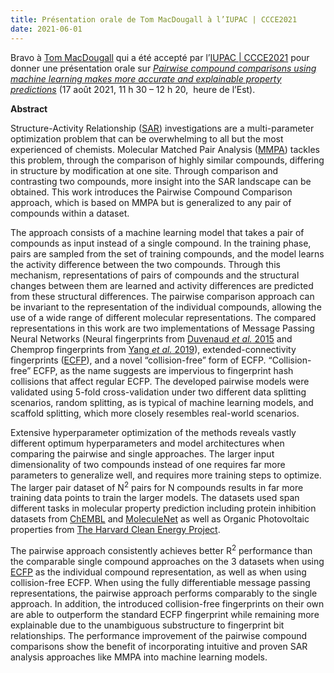 ```yaml
---
title: Présentation orale de Tom MacDougall à l’IUPAC | CCCE2021 
date: 2021-06-01
---
```

Bravo à [Tom MacDougall](/fr/author/tom-macdougall) qui a été accepté par l’[IUPAC | CCCE2021](https://www.cheminst.ca/conference/ccce2021/) pour donner une présentation orale sur [*Pairwise compound comparisons using machine learning makes more accurate and explainable property predictions*](/fr/post/21-06-01-tom-macdougall/) (17&nbsp;août&nbsp;2021,&nbsp;11&nbsp;h&nbsp;30&nbsp;–&nbsp;12&nbsp;h&nbsp;20, &nbsp;heure&nbsp;de&nbsp;l’Est).

<!--more-->

**Abstract**

Structure-Activity Relationship ([SAR](https://jcheminf.biomedcentral.com/track/pdf/10.1186/s13321-015-0070-x.pdf)) investigations are a multi-parameter optimization problem that can be overwhelming to all but the most experienced of chemists. Molecular Matched Pair Analysis ([MMPA](https://pubs.acs.org/doi/abs/10.1021/acs.jcim.7b00298)) tackles this problem, through the comparison of highly similar compounds, differing in structure by modification at one site. Through comparison and contrasting two compounds, more insight into the SAR landscape can be obtained. This work introduces the Pairwise Compound Comparison approach, which is based on MMPA but is generalized to any pair of compounds within a dataset.


The approach consists of a machine learning model that takes a pair of compounds as input instead of a single compound. In the training phase, pairs are sampled from the set of training compounds, and the model learns the activity difference between the two compounds. Through this mechanism, representations of pairs of compounds and the structural changes between them are learned and activity differences are predicted from these structural differences. The pairwise comparison approach can be invariant to the representation of the individual compounds, allowing the use of a wide range of different molecular representations. The compared representations in this work are two implementations of Message Passing Neural Networks (Neural fingerprints from [Duvenaud *et al.* 2015](https://arxiv.org/abs/1509.09292) and Chemprop fingerprints from [Yang *et al.* 2019](https://pubs.acs.org/doi/10.1021/acs.jcim.9b00237)), extended-connectivity fingerprints ([ECFP](https://pubs.acs.org/doi/10.1021/ci100050t)), and a novel “collision-free” form of ECFP. “Collision-free” ECFP, as the name suggests are impervious to fingerprint hash collisions that affect regular ECFP. The developed pairwise models were validated using 5-fold cross-validation under two different data splitting scenarios, random splitting, as is typical of machine learning models, and scaffold splitting, which more closely resembles real-world scenarios. 


Extensive hyperparameter optimization of the methods reveals vastly different optimum hyperparameters and model architectures when comparing the pairwise and single approaches. The larger input dimensionality of two compounds instead of one requires far more parameters to generalize well, and requires more training steps to optimize. The larger pair dataset of N<sup>2</sup> pairs for N compounds results in far more training data points to train the larger models. The datasets used span different tasks in molecular property prediction including protein inhibition datasets from [ChEMBL](https://pubmed.ncbi.nlm.nih.gov/21948594/) and [MoleculeNet](https://pubs.rsc.org/en/content/articlehtml/2018/sc/c7sc02664a) as well as Organic Photovoltaic properties from [The Harvard Clean Energy Project](https://pubs.acs.org/doi/abs/10.1021/jz200866s). 


The pairwise approach consistently achieves better R<sup>2</sup> performance than the comparable single compound approaches on the 3 datasets when using [ECFP](https://pubs.acs.org/doi/10.1021/ci100050t) as the individual compound representation, as well as when using collision-free ECFP. When using the fully differentiable message passing representations, the pairwise approach performs comparably to the single approach. In addition, the introduced collision-free fingerprints on their own are able to outperform the standard ECFP fingerprint while remaining more explainable due to the unambiguous substructure to fingerprint bit relationships. The performance improvement of the pairwise compound comparisons show the benefit of incorporating intuitive and proven SAR analysis approaches like MMPA into machine learning models.
